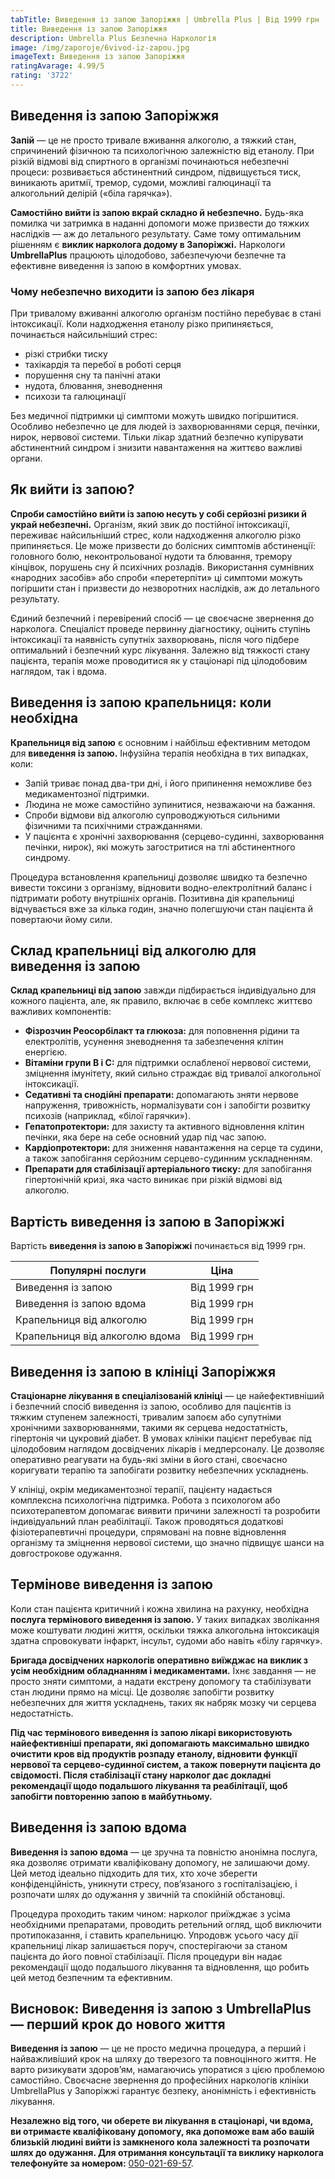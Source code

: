 ```yaml
---
tabTitle: Виведення із запою Запоріжжя | Umbrella Plus | Від 1999 грн
title: Виведення із запою Запоріжжя
description: Umbrella Plus Безпечна Наркологія
image: /img/zaporoje/6vivod-iz-zapou.jpg
imageText: Виведення із запою Запоріжжя
ratingAvarage: 4.99/5
rating: '3722'
---
```


## Виведення із запою Запоріжжя

**Запій** — це не просто тривале вживання алкоголю, а тяжкий стан, спричинений фізичною та психологічною залежністю від етанолу. При різкій відмові від спиртного в організмі починаються небезпечні процеси: розвивається абстинентний синдром, підвищується тиск, виникають аритмії, тремор, судоми, можливі галюцинації та алкогольний делірій («біла гарячка»).

**Самостійно вийти із запою вкрай складно й небезпечно.** Будь-яка помилка чи затримка в наданні допомоги може призвести до тяжких наслідків — аж до летального результату. Саме тому оптимальним рішенням є **виклик нарколога додому в Запоріжжі.** Наркологи **UmbrellaPlus** працюють цілодобово, забезпечуючи безпечне та ефективне виведення із запою в комфортних умовах.

### Чому небезпечно виходити із запою без лікаря

При тривалому вживанні алкоголю організм постійно перебуває в стані інтоксикації. Коли надходження етанолу різко припиняється, починається найсильніший стрес:

* різкі стрибки тиску
* тахікардія та перебої в роботі серця
* порушення сну та панічні атаки
* нудота, блювання, зневоднення
* психози та галюцинації

Без медичної підтримки ці симптоми можуть швидко погіршитися. Особливо небезпечно це для людей із захворюваннями серця, печінки, нирок, нервової системи. Тільки лікар здатний безпечно купірувати абстинентний синдром і знизити навантаження на життєво важливі органи.

## Як вийти із запою?

**Спроби самостійно вийти із запою несуть у собі серйозні ризики й украй небезпечні.** Організм, який звик до постійної інтоксикації, переживає найсильніший стрес, коли надходження алкоголю різко припиняється. Це може призвести до болісних симптомів абстиненції: головного болю, неконтрольованої нудоти та блювання, тремору кінцівок, порушень сну й психічних розладів. Використання сумнівних «народних засобів» або спроби «перетерпіти» ці симптоми можуть погіршити стан і призвести до незворотних наслідків, аж до летального результату.

Єдиний безпечний і перевірений спосіб — це своєчасне звернення до нарколога. Спеціаліст проведе первинну діагностику, оцінить ступінь інтоксикації та наявність супутніх захворювань, після чого підбере оптимальний і безпечний курс лікування. Залежно від тяжкості стану пацієнта, терапія може проводитися як у стаціонарі під цілодобовим наглядом, так і вдома.

## Виведення із запою крапельниця: коли необхідна

**Крапельниця від запою** є основним і найбільш ефективним методом для **виведення із запою.** Інфузійна терапія необхідна в тих випадках, коли:

* Запій триває понад два-три дні, і його припинення неможливе без медикаментозної підтримки.
* Людина не може самостійно зупинитися, незважаючи на бажання.
* Спроби відмови від алкоголю супроводжуються сильними фізичними та психічними стражданнями.
* У пацієнта є хронічні захворювання (серцево-судинні, захворювання печінки, нирок), які можуть загостритися на тлі абстинентного синдрому.

Процедура встановлення крапельниці дозволяє швидко та безпечно вивести токсини з організму, відновити водно-електролітний баланс і підтримати роботу внутрішніх органів. Позитивна дія крапельниці відчувається вже за кілька годин, значно полегшуючи стан пацієнта й повертаючи йому сили.

## Склад крапельниці від алкоголю для виведення із запою

**Склад крапельниці від запою** завжди підбирається індивідуально для кожного пацієнта, але, як правило, включає в себе комплекс життєво важливих компонентів:

* **Фізрозчин Реосорбілакт та глюкоза:** для поповнення рідини та електролітів, усунення зневоднення та забезпечення клітин енергією.
* **Вітаміни групи B і C:** для підтримки ослабленої нервової системи, зміцнення імунітету, який сильно страждає від тривалої алкогольної інтоксикації.
* **Седативні та снодійні препарати:** допомагають зняти нервове напруження, тривожність, нормалізувати сон і запобігти розвитку психозів (наприклад, «білої гарячки»).
* **Гепатопротектори:** для захисту та активного відновлення клітин печінки, яка бере на себе основний удар під час запою.
* **Кардіопротектори:** для зниження навантаження на серце та судини, а також запобігання серйозним серцево-судинним ускладненням.
* **Препарати для стабілізації артеріального тиску:** для запобігання гіпертонічній кризі, яка часто виникає при різкій відмові від алкоголю.

## Вартість виведення із запою в Запоріжжі

Вартість **виведення із запою в Запоріжжі** починається від 1999 грн.

| Популярні послуги              | Ціна         |
| ------------------------------ | ------------ |
| Виведення із запою             | Від 1999 грн |
| Виведення із запою вдома       | Від 1999 грн |
| Крапельниця від алкоголю       | Від 1999 грн |
| Крапельниця від алкоголю вдома | Від 1999 грн |

## Виведення із запою в клініці Запоріжжя

**Стаціонарне лікування в спеціалізованій клініці** — це найефективніший і безпечний спосіб виведення із запою, особливо для пацієнтів із тяжким ступенем залежності, тривалим запоєм або супутніми хронічними захворюваннями, такими як серцева недостатність, гіпертонія чи цукровий діабет. В умовах клініки пацієнт перебуває під цілодобовим наглядом досвідчених лікарів і медперсоналу. Це дозволяє оперативно реагувати на будь-які зміни в його стані, своєчасно коригувати терапію та запобігати розвитку небезпечних ускладнень.

У клініці, окрім медикаментозної терапії, пацієнту надається комплексна психологічна підтримка. Робота з психологом або психотерапевтом допомагає виявити причини залежності та розробити індивідуальний план реабілітації. Також проводяться додаткові фізіотерапевтичні процедури, спрямовані на повне відновлення організму та зміцнення нервової системи, що значно підвищує шанси на довгострокове одужання.

## Термінове виведення із запою

Коли стан пацієнта критичний і кожна хвилина на рахунку, необхідна **послуга термінового виведення із запою.** У таких випадках зволікання може коштувати людині життя, оскільки тяжка алкогольна інтоксикація здатна спровокувати інфаркт, інсульт, судоми або навіть «білу гарячку».

**Бригада досвідчених наркологів оперативно виїжджає на виклик з усім необхідним обладнанням і медикаментами.** Їхнє завдання — не просто зняти симптоми, а надати екстрену допомогу та стабілізувати стан людини прямо на місці. Це дозволяє запобігти розвитку небезпечних для життя ускладнень, таких як набряк мозку чи серцева недостатність.

**Під час термінового виведення із запою лікарі використовують найефективніші препарати, які допомагають максимально швидко очистити кров від продуктів розпаду етанолу, відновити функції нервової та серцево-судинної систем, а також повернути пацієнта до свідомості. Після стабілізації стану нарколог дає докладні рекомендації щодо подальшого лікування та реабілітації, щоб запобігти повторенню запою в майбутньому.**

## Виведення із запою вдома

**Виведення із запою вдома** — це зручна та повністю анонімна послуга, яка дозволяє отримати кваліфіковану допомогу, не залишаючи дому. Цей метод ідеально підходить для тих, хто хоче зберегти конфіденційність, уникнути стресу, пов’язаного з госпіталізацією, і розпочати шлях до одужання у звичній та спокійній обстановці.

Процедура проходить таким чином: нарколог приїжджає з усіма необхідними препаратами, проводить ретельний огляд, щоб виключити протипоказання, і ставить крапельницю. Упродовж усього часу дії крапельниці лікар залишається поруч, спостерігаючи за станом пацієнта до його повної стабілізації. Після процедури він надає рекомендації щодо подальшого лікування та відновлення, що робить цей метод безпечним та ефективним.

## Висновок: Виведення із запою з UmbrellaPlus — перший крок до нового життя

**Виведення із запою** — це не просто медична процедура, а перший і найважливіший крок на шляху до тверезого та повноцінного життя. Не варто ризикувати здоров’ям, намагаючись упоратися з цією проблемою самостійно. Своєчасне звернення до професійних наркологів клініки UmbrellaPlus у Запоріжжі гарантує безпеку, анонімність і ефективність лікування.

**Незалежно від того, чи оберете ви лікування в стаціонарі, чи вдома, ви отримаєте кваліфіковану допомогу, яка допоможе вам або вашій близькій людині вийти із замкненого кола залежності та розпочати шлях до одужання. Для отримання консультації та виклику нарколога телефонуйте за номером:** [050-021-69-57](tel:0500216957).

